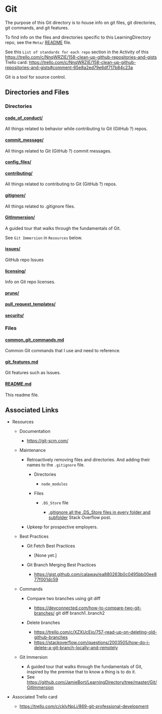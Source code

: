 # Git

The purpose of this Git directory is to house info on git files, git directories, git commands, and git features.

To find info on the files and directories specific to this LearningDirectory repo, see the `Meta/` [README](../Meta/README.md) file.

See this `List of standards for each repo` section in the Activity of this https://trello.com/c/NnqWRZIE/158-clean-up-github-repositories-and-gists Trello card:
https://trello.com/c/NnqWRZIE/158-clean-up-github-repositories-and-gists#comment-65e8a2ed79e6df717b84c23a

Git is a tool for source control.

## Directories and Files

### Directories

#### [code_of_conduct/](./code_of_conduct/)

All things related to behavior while contributing to Git (GitHub ?) repos.

#### [commit_message/](./commit_message/)

All things related to Git (GitHub ?) commit messages.

#### [config_files/](./config_files/)

#### [contributing/](./contributing/)

All things related to contributing to Git (GitHub ?) repos.

#### [gitignore/](./gitignore/)

All things related to .gitignore files.

#### [GitImmersion/](./GitImmersion/)

A guided tour that walks through the fundamentals of Git.

See `Git Immersion` in `Resources` below.

#### [issues/](./issues/)

GitHub repo Issues

#### [licensing/](./licensing/)

Info on Git repo licenses.

#### [prune/](./prune/)

#### [pull_request_templates/](./pull_request_templates/)

#### [security/](./security/)

### Files

#### [common_git_commands.md](./common_git_commands.md)

Common Git commands that I use and need to reference.

#### [git_features.md](./git_features.md)

Git features such as Issues.

#### [README.md](./README.md)

This readme file.

## Associated Links

- Resources

  - Documentation

    - https://git-scm.com/

  - Maintenance

    - Retroactively removing files and directories. And adding their names to the `.gitignore` file.

      - Directories

        - `node_modules`

      - Files

        - `.DS_Store` file

          - [.gitignore all the .DS_Store files in every folder and subfolder](https://stackoverflow.com/questions/18393498/gitignore-all-the-ds-store-files-in-every-folder-and-subfolder/38797342?utm_source=pocket_reader) Stack Overflow post.

    - Upkeep for prospective employers.

  - Best Practices

    - Git Fetch Best Practices

      - [None yet.]

    - Git Branch Merging Best Practices

      - https://gist.github.com/calaway/ea880263b0c0495bb00ee877f001dc59

  - Commands

    - Compare two branches using git diff

      - https://devconnected.com/how-to-compare-two-git-branches/
        git diff branch1..branch2

    - Delete branches

      - https://trello.com/c/XZXUcEjo/757-read-up-on-deleting-old-github-branches
      - https://stackoverflow.com/questions/2003505/how-do-i-delete-a-git-branch-locally-and-remotely

  - Git Immersion

    - A guided tour that walks through the fundamentals of Git, inspired by the premise that to know a thing is to do it.
    - See https://github.com/JamieBort/LearningDirectory/tree/master/Git/GitImmersion

- Associated Trello card

  - https://trello.com/c/ckIvNpLi/869-git-professional-development
